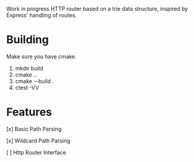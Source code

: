Work in progress HTTP router based on a trie data structure, inspired by Express' handling of routes.

# Building

Make sure you have cmake.

1. mkdir build
1. cmake ..
1. cmake --build .
1. ctest -VV

# Features

[x] Basic Path Parsing

[x] Wildcard Path Parsing

[ ] Http Router Interface